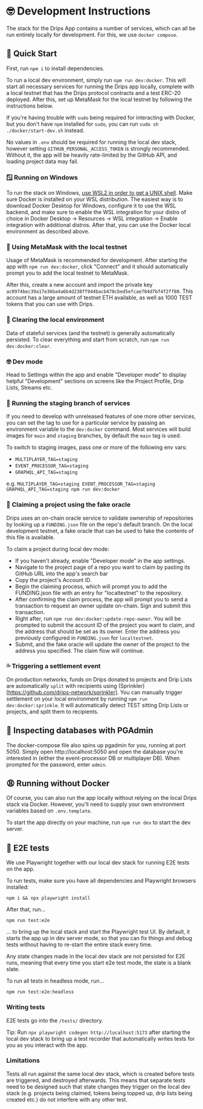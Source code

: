 # 🤓 Development Instructions

The stack for the Drips App contains a number of services, which can all be run entirely locally for development. For this, we use `docker compose`. 

## 🚀 Quick Start

First, run `npm i` to install dependencies.

To run a local dev environment, simply run `npm run dev:docker`. This will start all necessary services for running the Drips app locally, complete with a local testnet that has the Drips protocol contracts and a test ERC-20 deployed. After this, set up MetaMask for the local testnet by following the instructions below.

If you're having trouble with `sudo` being required for interacting with Docker, but you don't have `npm` installed for `sudo`, you can run `sudo sh ./docker/start-dev.sh` instead.

No values in `.env` should be required for running the local dev stack, however setting `GITHUB_PERSONAL_ACCESS_TOKEN` is strongly recommended. Without it, the app will be heavily rate-limited by the GitHub API, and loading project data may fail.

### 🪟 Running on Windows

To run the stack on Windows, [use WSL2 in order to get a UNIX shell](https://learn.microsoft.com/en-us/windows/wsl/install). Make sure Docker is installed on your WSL distribution. The easiest way is to download Docker Desktop for Windows, configure it to use the WSL backend, and make sure to enable the WSL integration for your distro of choice in Docker Desktop -> Resources -> WSL integration -> Enable integration with additional distros. After that, you can use the Docker local environment as described above.

### 🦊 Using MetaMask with the local testnet

Usage of MetaMask is recommended for development. After starting the app with `npm run dev:docker`, click "Connect" and it should automatically prompt you to add the local testnet to MetaMask.

After this, create a new account and import the private key `ac0974bec39a17e36ba4a6b4d238ff944bacb478cbed5efcae784d7bf4f2ff80`. This account has a large amount of testnet ETH available, as well as 1000 TEST tokens that you can use with Drips.

### 🚮 Clearing the local environment

Data of stateful services (and the testnet) is generally automatically persisted. To clear everything and start from scratch, run `npm run dev:docker:clear`.

### 🤓 Dev mode

Head to Settings within the app and enable "Developer mode" to display helpful "Development" sections on screens like the Project Profile, Drip Lists, Streams etc.

### 🌳 Running the staging branch of services

If you need to develop with unreleased features of one more other services, you can set the tag to use for a particular service by passing an environment variable to the `dev:docker` command. Most services will build images for `main` and `staging` branches, by default the `main` tag is used.

To switch to staging images, pass one or more of the following env vars:
- `MULTIPLAYER_TAG=staging`
- `EVENT_PROCESSOR_TAG=staging`
- `GRAPHQL_API_TAG=staging`

e.g. `MULTIPLAYER_TAG=staging EVENT_PROCESSOR_TAG=staging GRAPHQL_API_TAG=staging npm run dev:docker`

### 🥸 Claiming a project using the fake oracle

Drips uses an on-chain oracle service to validate ownership of repositories by looking up a `FUNDING.json` file on the repo's default branch. On the local development testnet, a fake oracle that can be used to fake the contents of this file is available.

To claim a project during local dev mode:
- If you haven't already, enable "Developer mode" in the app settings.
- Navigate to the project page of a repo you want to claim by pasting its GitHub URL into the app's search bar
- Copy the project's Account ID.
- Begin the claiming process, which will prompt you to add the FUNDING.json file with an entry for "localtestnet" to the repository.
- After confirming the claim process, the app will prompt you to send a transaction to request an owner update on-chain. Sign and submit this transaction.
- Right after, run `npm run dev:docker:update-repo-owner`. You will be prompted to submit the account ID of the project you want to claim, and the address that should be set as its owner. Enter the address you previously configured in `FUNDING.json` for `localtestnet`.
- Submit, and the fake oracle will update the owner of the project to the address you specified. The claim flow will continue.

### 💦 Triggering a settlement event

On production networks, funds on Drips donated to projects and Drip Lists are automatically `split` with recipients using (Sprinkler)[https://github.com/drips-network/sprinkler]. You can manually trigger settlement on your local environment by running `npm run dev:docker:sprinkle`. It will automatically detect TEST sitting Drip Lists or projects, and split them to recipients.

## 🥸 Inspecting databases with PGAdmin

The docker-compose file also spins up pgadmin for you, running at port 5050. Simply open http://localhost:5050 and open the database you're interested in (either the event-processor DB or multiplayer DB). When prompted for the password, enter `admin`.

## 😩 Running without Docker

Of course, you can also run the app locally without relying on the local Drips stack via Docker. However, you'll need to supply your own environment variables based on `.env.template`.

To start the app directly on your machine, run `npm run dev` to start the dev server.

## 📃 E2E tests

We use Playwright together with our local dev stack for running E2E tests on the app.

To run tests, make sure you have all dependencies and Playwright browsers installed:

```
npm i && npx playwright install
```

After that, run...

```
npm run test:e2e
```

... to bring up the local stack and start the Playwright test UI. By default, it starts the app up in dev server mode, so that you can fix things and debug tests without having to re-start the entire stack every time.

Any state changes made in the local dev stack are not persisted for E2E runs, meaning that every time you start e2e test mode, the state is a blank slate.

To run all tests in headless mode, run...

```
npm run test:e2e:headless
```

### Writing tests

E2E tests go into the `/tests/` directory.

Tip: Run `npx playwright codegen http://localhost:5173` after starting the local dev stack to bring up a test recorder that automatically writes tests for you as you interact with the app.

### Limitations

Tests all run against the same local dev stack, which is created before tests are triggered, and destroyed afterwards. This means that separate tests need to be designed such that state changes they trigger on the local dev stack (e.g. projects being claimed, tokens being topped up, drip lists being created etc.) do not interfere with any other test.
